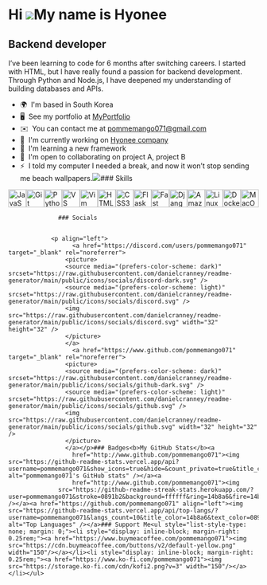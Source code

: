 Hi ![](https://user-images.githubusercontent.com/18350557/176309783-0785949b-9127-417c-8b55-ab5a4333674e.gif)My name is Hyonee
==============================================================================================================================

Backend developer
-----------------

I’ve been learning to code for 6 months after switching careers. I started with HTML, but I have really found a passion for backend development. Through Python and Node.js, I have deepened my understanding of building databases and APIs.

*   🌍  I'm based in South Korea
*   🖥️  See my portfolio at [MyPortfolio](http://hyonee.com)
*   ✉️  You can contact me at [pommemango071@gmail.com](mailto:pommemango071@gmail.com)
*   🚀  I'm currently working on [Hyonee company](http://hyonee.com)
*   🧠  I'm learning a new framework
*   🤝  I'm open to collaborating on project A, project B
*   ⚡  I told my computer I needed a break, and now it won’t stop sending me beach wallpapers.<a href="https://www.github.com/pommemango071" target="_blank" rel="noreferrer"><img
                  src="https://img.shields.io/github/followers/pommemango071?logo=github&style=for-the-badge&color=22c55e&labelColor=ffffff" /></a>### Skills 
<p align="left">
<a href="https://developer.mozilla.org/en-US/docs/Web/JavaScript" target="_blank" rel="noreferrer"><img src="https://raw.githubusercontent.com/danielcranney/readme-generator/main/public/icons/skills/javascript-colored.svg" width="36" height="36" alt="JavaScript" /></a><a href="https://git-scm.com/" target="_blank" rel="noreferrer"><img src="https://raw.githubusercontent.com/danielcranney/readme-generator/main/public/icons/skills/git-colored.svg" width="36" height="36" alt="Git" /></a><a href="https://www.python.org/" target="_blank" rel="noreferrer"><img src="https://raw.githubusercontent.com/danielcranney/readme-generator/main/public/icons/skills/python-colored.svg" width="36" height="36" alt="Python" /></a><a href="https://code.visualstudio.com/" target="_blank" rel="noreferrer"><img src="https://raw.githubusercontent.com/danielcranney/readme-generator/main/public/icons/skills/visualstudiocode.svg" width="36" height="36" alt="VS Code" /></a><a href="https://www.vim.org/" target="_blank" rel="noreferrer"><img src="https://raw.githubusercontent.com/danielcranney/readme-generator/main/public/icons/skills/vim.svg" width="36" height="36" alt="Vim" /></a><a href="https://developer.mozilla.org/en-US/docs/Glossary/HTML5" target="_blank" rel="noreferrer"><img src="https://raw.githubusercontent.com/danielcranney/readme-generator/main/public/icons/skills/html5-colored.svg" width="36" height="36" alt="HTML5" /></a><a href="https://www.w3.org/TR/CSS/#css" target="_blank" rel="noreferrer"><img src="https://raw.githubusercontent.com/danielcranney/readme-generator/main/public/icons/skills/css3-colored.svg" width="36" height="36" alt="CSS3" /></a><a href="https://flask.palletsprojects.com/en/2.0.x/" target="_blank" rel="noreferrer"><img src="https://raw.githubusercontent.com/danielcranney/readme-generator/main/public/icons/skills/flask-colored.svg" width="36" height="36" alt="Flask" /></a><a href="https://fastapi.tiangolo.com/" target="_blank" rel="noreferrer"><img src="https://raw.githubusercontent.com/danielcranney/readme-generator/main/public/icons/skills/fastapi-colored.svg" width="36" height="36" alt="Fast API" /></a><a href="https://www.djangoproject.com/" target="_blank" rel="noreferrer"><img src="https://raw.githubusercontent.com/danielcranney/readme-generator/main/public/icons/skills/django-colored.svg" width="36" height="36" alt="Django" /></a><a href="https://aws.amazon.com" target="_blank" rel="noreferrer"><img src="https://raw.githubusercontent.com/danielcranney/readme-generator/main/public/icons/skills/aws-colored.svg" width="36" height="36" alt="Amazon Web Services" /></a><a href="https://www.linux.org" target="_blank" rel="noreferrer"><img src="https://raw.githubusercontent.com/danielcranney/readme-generator/main/public/icons/skills/linux-colored.svg" width="36" height="36" alt="Linux" /></a><a href="https://www.docker.com/" target="_blank" rel="noreferrer"><img src="https://raw.githubusercontent.com/danielcranney/readme-generator/main/public/icons/skills/docker-colored.svg" width="36" height="36" alt="Docker" /></a><a href="https://apple.com" target="_blank" rel="noreferrer"><img src="https://raw.githubusercontent.com/danielcranney/readme-generator/main/public/icons/skills/macos-colored.svg" width="36" height="36" alt="MacOS" /></a>
                    </p>
                    
                  ### Socials
                  
                  
                <p align="left">
                      <a href="https://discord.com/users/pommemango071" target="_blank" rel="noreferrer">
                    <picture>
                    <source media="(prefers-color-scheme: dark)" srcset="https://raw.githubusercontent.com/danielcranney/readme-generator/main/public/icons/socials/discord-dark.svg" />
                    <source media="(prefers-color-scheme: light)" srcset="https://raw.githubusercontent.com/danielcranney/readme-generator/main/public/icons/socials/discord.svg" />
                    <img src="https://raw.githubusercontent.com/danielcranney/readme-generator/main/public/icons/socials/discord.svg" width="32" height="32" />
                    </picture>
                    </a>
                      <a href="https://www.github.com/pommemango071" target="_blank" rel="noreferrer">
                    <picture>
                    <source media="(prefers-color-scheme: dark)" srcset="https://raw.githubusercontent.com/danielcranney/readme-generator/main/public/icons/socials/github-dark.svg" />
                    <source media="(prefers-color-scheme: light)" srcset="https://raw.githubusercontent.com/danielcranney/readme-generator/main/public/icons/socials/github.svg" />
                    <img src="https://raw.githubusercontent.com/danielcranney/readme-generator/main/public/icons/socials/github.svg" width="32" height="32" />
                    </picture>
                    </a></p>### Badges<b>My GitHub Stats</b><a
                      href="http://www.github.com/pommemango071"><img src="https://github-readme-stats.vercel.app/api?username=pommemango071&show_icons=true&hide=&count_private=true&title_color=14b8a6&text_color=0891b2&icon_color=22c55e&bg_color=ffffff&hide_border=true&show_icons=true" alt="pommemango071's GitHub stats" /></a><a
                      href="http://www.github.com/pommemango071"><img
                  src="https://github-readme-streak-stats.herokuapp.com/?user=pommemango071&stroke=0891b2&background=ffffff&ring=14b8a6&fire=14b8a6&currStreakNum=0891b2&currStreakLabel=14b8a6&sideNums=0891b2&sideLabels=0891b2&dates=0891b2&hide_border=true" /></a><a href="https://github.com/pommemango071" align="left"><img src="https://github-readme-stats.vercel.app/api/top-langs/?username=pommemango071&langs_count=10&title_color=14b8a6&text_color=0891b2&icon_color=22c55e&bg_color=ffffff&hide_border=true&locale=en&custom_title=Top%20%Languages" alt="Top Languages" /></a>### Support Me<ul style="list-style-type: none; margin: 0;"><li style="display: inline-block; margin-right: 0.25rem;"><a href="https://www.buymeacoffee.com/pommemango071"><img src="https://cdn.buymeacoffee.com/buttons/v2/default-yellow.png" width="150"/></a></li><li style="display: inline-block; margin-right: 0.25rem;"><a href="https://www.ko-fi.com/pommemango071"><img src="https://storage.ko-fi.com/cdn/kofi2.png?v=3" width="150"/></a></li></ul>
